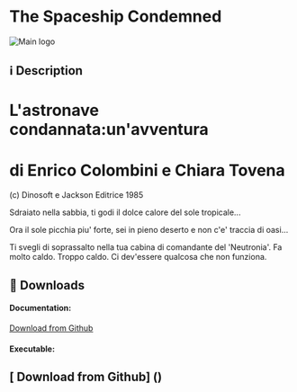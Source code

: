 **The Spaceship Condemned**
===================

![Main logo](https://media.moddb.com/images/downloads/1/124/123138/IMAG.png)

<i class="icon-info"></i> :information_source: **Description**
-------------

# L'astronave condannata:un'avventura #
# di Enrico Colombini e Chiara Tovena #

(c) Dinosoft e Jackson Editrice 1985

Sdraiato nella sabbia, ti godi il
dolce calore del sole tropicale...

Ora il sole picchia piu' forte,
sei in pieno deserto e non c'e'
traccia di oasi...

Ti svegli di soprassalto nella tua
cabina di comandante del 'Neutronia'.
Fa molto caldo. Troppo caldo. Ci
dev'essere qualcosa che non funziona.

<i class="icon-download"></i> :floppy_disk: **Downloads**
-------------

#### <i class="icon-download"></i> **Documentation:**

[<i class="icon-provider-github"></i> Download from Github](https://github.com/Wemarcus/TheSpaceshipCondemned/raw/master/Documentazione%20Progetto%20Rusciano.pdf)

#### <i class="icon-download"></i> **Executable:**

[<i class="icon-provider-github"></i> Download from Github]
()
-------------
